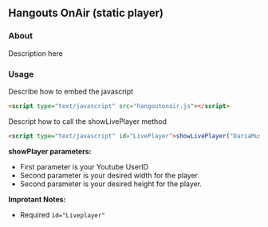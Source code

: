 ## Hangouts OnAir (static player)

### About
Description here

### Usage

Describe how to embed the javascript

```html
<script type="text/javascript" src="hangoutonair.js"></script>
```

Descript how to call the showLivePlayer method

```html
<script type="text/javascript" id="LivePlayer">showLivePlayer("DariaMusk", "560", "315");</script>
```

**showPlayer parameters:**
- First parameter is your Youtube UserID
- Second parameter is your desired width for the player.
- Second parameter is your desired height for the player.

**Improtant Notes:**
 - Required ```id="Liveplayer"```